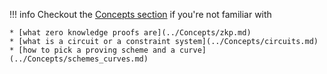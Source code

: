!!! info
    Checkout the [Concepts section](../../Concepts/Overview.md) if you're not familiar with

    * [what zero knowledge proofs are](../Concepts/zkp.md)
    * [what is a circuit or a constraint system](../Concepts/circuits.md)
    * [how to pick a proving scheme and a curve](../Concepts/schemes_curves.md)
